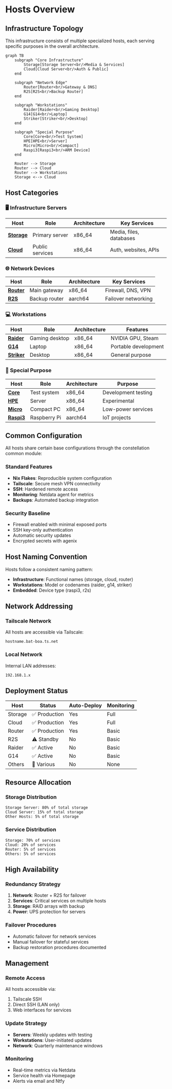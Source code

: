 # Hosts Overview

## Infrastructure Topology

This infrastructure consists of multiple specialized hosts, each serving specific purposes in the overall architecture.

```mermaid
graph TB
    subgraph "Core Infrastructure"
        Storage[Storage Server<br/>Media & Services]
        Cloud[Cloud Server<br/>Auth & Public]
    end
    
    subgraph "Network Edge"
        Router[Router<br/>Gateway & DNS]
        R2S[R2S<br/>Backup Router]
    end
    
    subgraph "Workstations"
        Raider[Raider<br/>Gaming Desktop]
        G14[G14<br/>Laptop]
        Striker[Striker<br/>Desktop]
    end
    
    subgraph "Special Purpose"
        Core[Core<br/>Test System]
        HPE[HPE<br/>Server]
        Micro[Micro<br/>Compact]
        Raspi3[Raspi3<br/>ARM Device]
    end
    
    Router --> Storage
    Router --> Cloud
    Router --> Workstations
    Storage <--> Cloud
```

## Host Categories

### 🖥️ Infrastructure Servers

| Host | Role | Architecture | Key Services |
|------|------|--------------|--------------|
| **[Storage](storage.md)** | Primary server | x86_64 | Media, files, databases |
| **[Cloud](cloud.md)** | Public services | x86_64 | Auth, websites, APIs |

### 🌐 Network Devices

| Host | Role | Architecture | Key Services |
|------|------|--------------|--------------|
| **[Router](router.md)** | Main gateway | x86_64 | Firewall, DNS, VPN |
| **[R2S](r2s.md)** | Backup router | aarch64 | Failover networking |

### 💻 Workstations

| Host | Role | Architecture | Features |
|------|------|--------------|----------|
| **[Raider](desktop.md#raider)** | Gaming desktop | x86_64 | NVIDIA GPU, Steam |
| **[G14](desktop.md#g14)** | Laptop | x86_64 | Portable development |
| **[Striker](desktop.md#striker)** | Desktop | x86_64 | General purpose |

### 🔧 Special Purpose

| Host | Role | Architecture | Purpose |
|------|------|--------------|---------|
| **[Core](embedded.md#core)** | Test system | x86_64 | Development testing |
| **[HPE](embedded.md#hpe)** | Server | x86_64 | Experimental |
| **[Micro](embedded.md#micro)** | Compact PC | x86_64 | Low-power services |
| **[Raspi3](embedded.md#raspi3)** | Raspberry Pi | aarch64 | IoT projects |

## Common Configuration

All hosts share certain base configurations through the constellation common module:

### Standard Features
- **Nix Flakes**: Reproducible system configuration
- **Tailscale**: Secure mesh VPN connectivity
- **SSH**: Hardened remote access
- **Monitoring**: Netdata agent for metrics
- **Backups**: Automated backup integration

### Security Baseline
- Firewall enabled with minimal exposed ports
- SSH key-only authentication
- Automatic security updates
- Encrypted secrets with agenix

## Host Naming Convention

Hosts follow a consistent naming pattern:
- **Infrastructure**: Functional names (storage, cloud, router)
- **Workstations**: Model or codenames (raider, g14, striker)
- **Embedded**: Device type (raspi3, r2s)

## Network Addressing

### Tailscale Network
All hosts are accessible via Tailscale:
```
hostname.bat-boa.ts.net
```

### Local Network
Internal LAN addresses:
```
192.168.1.x
```

## Deployment Status

| Host | Status | Auto-Deploy | Monitoring |
|------|--------|-------------|------------|
| Storage | ✅ Production | Yes | Full |
| Cloud | ✅ Production | Yes | Full |
| Router | ✅ Production | Yes | Basic |
| R2S | ⚠️ Standby | No | Basic |
| Raider | ✅ Active | No | Basic |
| G14 | ✅ Active | No | Basic |
| Others | 🔄 Various | No | None |

## Resource Allocation

### Storage Distribution
```
Storage Server: 80% of total storage
Cloud Server: 15% of total storage
Other Hosts: 5% of total storage
```

### Service Distribution
```
Storage: 70% of services
Cloud: 20% of services
Router: 5% of services
Others: 5% of services
```

## High Availability

### Redundancy Strategy
1. **Network**: Router + R2S for failover
2. **Services**: Critical services on multiple hosts
3. **Storage**: RAID arrays with backup
4. **Power**: UPS protection for servers

### Failover Procedures
- Automatic failover for network services
- Manual failover for stateful services
- Backup restoration procedures documented

## Management

### Remote Access
All hosts accessible via:
1. Tailscale SSH
2. Direct SSH (LAN only)
3. Web interfaces for services

### Update Strategy
- **Servers**: Weekly updates with testing
- **Workstations**: User-initiated updates
- **Network**: Quarterly maintenance windows

### Monitoring
- Real-time metrics via Netdata
- Service health via Homepage
- Alerts via email and Ntfy